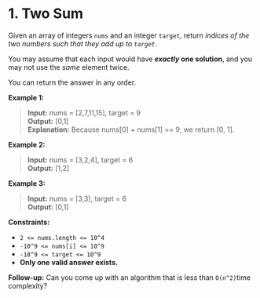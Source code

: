 # 1. Two Sum  

Given an array of integers `nums` and an integer `target`, return _indices of the two numbers such that they add up to `target`_.

You may assume that each input would have **_exactly_ one solution**, and you may not use the _same_ element twice.

You can return the answer in any order.

**Example 1:**
> **Input:** nums = [2,7,11,15], target = 9  
> **Output:** [0,1]  
> **Explanation:** Because nums[0] + nums[1] == 9, we return [0, 1].

**Example 2:**
> **Input:** nums = [3,2,4], target = 6  
> **Output:** [1,2]

**Example 3:**
> **Input:** nums = [3,3], target = 6  
> **Output:** [0,1]

**Constraints:**
* `2 <= nums.length <= 10^4`
* `-10^9 <= nums[i] <= 10^9`
* `-10^9 <= target <= 10^9`
*  **Only one valid answer exists.**

**Follow-up:** Can you come up with an algorithm that is less than `O(n^2)`time complexity?